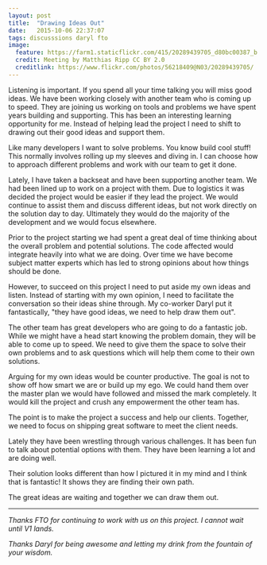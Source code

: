```yaml
---
layout: post
title:  "Drawing Ideas Out"
date:   2015-10-06 22:37:07
tags: discusssions daryl fto
image:
  feature: https://farm1.staticflickr.com/415/20289439705_d80bc00387_b.jpg
  credit: Meeting by Matthias Ripp CC BY 2.0
  creditlink: https://www.flickr.com/photos/56218409@N03/20289439705/
---
```


Listening is important. If you spend all your time talking you will miss good
ideas. We have been working closely with another team who is coming up to
speed. They are joining us working on tools and problems we have spent years
building and supporting. This has been an interesting learning opportunity for
me. Instead of helping lead the project I need to shift to drawing out their
good ideas and support them.

Like many developers I want to solve problems. You know build cool stuff! This
normally involves rolling up my sleeves and diving in. I can choose how to
approach different problems and work with our team to get it done.

Lately, I have taken a backseat and have been supporting another team. We
had been lined up to work on a project with them. Due to logistics it was
decided the project would be easier if they lead the project. We would continue
to assist them and discuss different ideas, but not work directly on the
solution day to day. Ultimately they would do the majority of the development
and we would focus elsewhere.

Prior to the project starting we had spent a great deal of time thinking about
the overall problem and potential solutions. The code affected would integrate
heavily into what we are doing. Over time we have become subject matter experts
which has led to strong opinions about how things should be done.

However, to succeed on this project I need to put aside my own ideas and
listen. Instead of starting with my own opinion, I need to facilitate the
conversation so their ideas shine through. My co-worker Daryl put it
fantastically, "they have good ideas, we need to help draw them out".

The other team has great developers who are going to do a fantastic job. While
we might have a head start knowing the problem domain, they will be able to
come up to speed. We need to give them the space to solve their own
problems and to ask questions which will help them come to their own
solutions.

Arguing for my own ideas would be counter productive. The goal is not to show
off how smart we are or build up my ego. We could hand them over the master
plan we would have followed and missed the mark completely. It would
kill the project and crush any empowerment the other team has.

The point is to make the project a success and help our clients. Together, we
need to focus on shipping great software to meet the client needs.

Lately they have been wrestling through various challenges. It has been fun to
talk about potential options with them. They have been learning a lot and are
doing well.

Their solution looks different than how I pictured it in my mind and I think
that is fantastic! It shows they are finding their own path.

The great ideas are waiting and together we can draw them out.

<hr />

*Thanks FTO for continuing to work with us on this project. I cannot wait until V1 lands.*

*Thanks Daryl for being awesome and letting my drink from the fountain of your wisdom.*